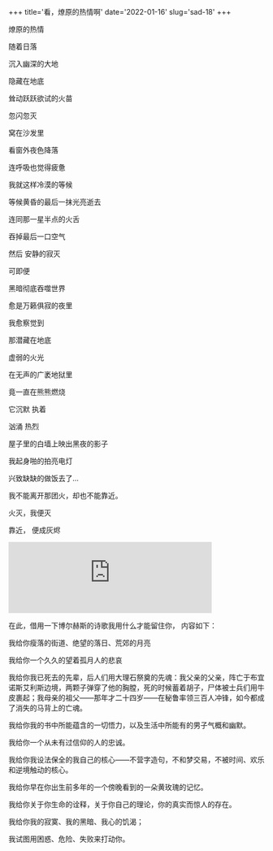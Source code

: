 +++
title='看，燎原的热情啊'
date='2022-01-16'
slug='sad-18'
+++

燎原的热情

随着日落

沉入幽深的大地

隐藏在地底

耸动跃跃欲试的火苗

忽闪忽灭

窝在沙发里

看窗外夜色降落

连呼吸也觉得疲惫

我就这样冷漠的等候

等候黄昏的最后一抹光亮逝去

连同那一星半点的火舌

吞掉最后一口空气

然后 安静的寂灭

可即便

黑暗彻底吞噬世界

愈是万籁俱寂的夜里

我愈察觉到

那潜藏在地底

虚弱的火光

在无声的广袤地狱里

竟一直在熊熊燃烧

它沉默 执着

汹涌 热烈

屋子里的白墙上映出黑夜的影子

我起身啪的拍亮电灯

兴致缺缺的做饭去了...

我不能离开那团火，却也不能靠近。

火灭，我便灭

靠近， 便成灰烬

<div {% if class %}class="{{class}}"{% endif %}>
    <iframe frameborder="no" marginwidth="0" marginheight="0" width=400 height=140 src="https://music.163.com/outchain/player?type=2&id=29393032&auto=0&height=66"></iframe>
</div>

在此，借用一下博尔赫斯的诗歌我用什么才能留住你， 内容如下：

我给你瘦落的街道、绝望的落日、荒郊的月亮

我给你一个久久的望着孤月人的悲哀

我给你我已死去的先辈，后人们用大理石祭奠的先魂：我父亲的父亲，阵亡于布宜诺斯艾利斯边境，两颗子弹穿了他的胸膛，死的时候蓄着胡子，尸体被士兵们用牛皮裹起；我母亲的祖父——那年才二十四岁——在秘鲁率领三百人冲锋，如今都成了消失的马背上的亡魂。

我给你我的书中所能蕴含的一切悟力，以及生活中所能有的男子气概和幽默。

我给你一个从未有过信仰的人的忠诚。

我给你我设法保全的我自己的核心——不营字造句，不和梦交易，不被时间、欢乐和逆境触动的核心。

我给你早在你出生前多年的一个傍晚看到的一朵黄玫瑰的记忆。

我给你关于你生命的诠释，关于你自己的理论，你的真实而惊人的存在。

我给你我的寂寞、我的黑暗、我心的饥渴；

我试图用困惑、危险、失败来打动你。